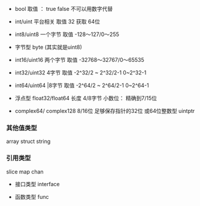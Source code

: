 * bool
取值 ： true false 不可以用数字代替

* int/uint 平台相关
取值 32 获取 64位

* int8/uint8
一个字节 取值 -128～127/0～255

* 字节型 byte (其实就是uint8)

* int16/uint16
两个字节
取值 -32768～32767/0～65535

* int32/uint32
4字节
取值 -2^32/2 ~ 2^32/2-1    0~2^32-1

* int64/uint64
|8字节
取值 -2^64/2 ~ 2^64/2-1    0~2^64-1

* 浮点型 float32/float64
长度 4/8字节
小数位： 精确到7/15位

* complex64/ complex128
8/16位
足够保存指针的32位 或64位整数型 uintptr

### 其他值类型
array struct string

### 引用类型
slice map chan

* 接口类型 interface

* 函数类型 func



